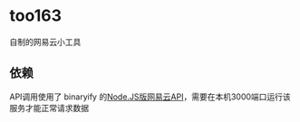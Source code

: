 # too163

自制的网易云小工具

## 依赖

API调用使用了 binaryify 的[Node.JS版网易云API](https://binaryify.github.io/NeteaseCloudMusicApi)，需要在本机3000端口运行该服务才能正常请求数据
